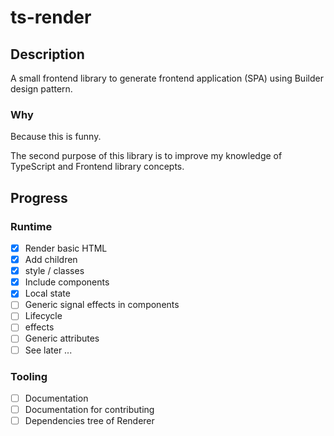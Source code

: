 # ts-render

## Description

A small frontend library to generate frontend application (SPA) using Builder design pattern.

### Why

Because this is funny.

The second purpose of this library is to improve my knowledge of TypeScript and Frontend library concepts.

## Progress

### Runtime

- [x] Render basic HTML
- [x] Add children
- [x] style / classes
- [x] Include components
- [x] Local state
- [ ] Generic signal effects in components
- [ ] Lifecycle
- [ ] effects
- [ ] Generic attributes
- [ ] See later ...

### Tooling

- [ ] Documentation
- [ ] Documentation for contributing
- [ ] Dependencies tree of Renderer
